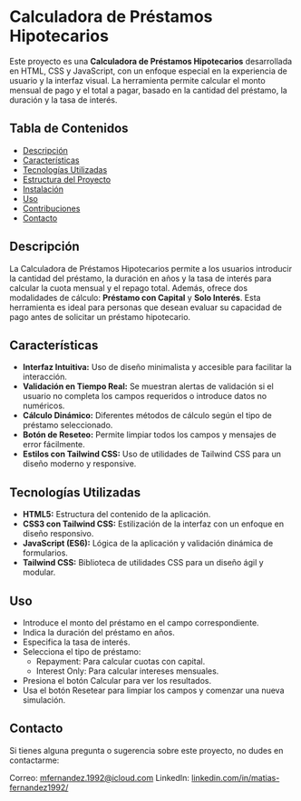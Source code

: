 # Calculadora de Préstamos Hipotecarios

Este proyecto es una **Calculadora de Préstamos Hipotecarios** desarrollada en HTML, CSS y JavaScript, con un enfoque especial en la experiencia de usuario y la interfaz visual. La herramienta permite calcular el monto mensual de pago y el total a pagar, basado en la cantidad del préstamo, la duración y la tasa de interés.

## Tabla de Contenidos

- [Descripción](#descripción)
- [Características](#características)
- [Tecnologías Utilizadas](#tecnologías-utilizadas)
- [Estructura del Proyecto](#estructura-del-proyecto)
- [Instalación](#instalación)
- [Uso](#uso)
- [Contribuciones](#contribuciones)
- [Contacto](#contacto)

## Descripción

La Calculadora de Préstamos Hipotecarios permite a los usuarios introducir la cantidad del préstamo, la duración en años y la tasa de interés para calcular la cuota mensual y el repago total. Además, ofrece dos modalidades de cálculo: **Préstamo con Capital** y **Solo Interés**. Esta herramienta es ideal para personas que desean evaluar su capacidad de pago antes de solicitar un préstamo hipotecario.

## Características

- **Interfaz Intuitiva:** Uso de diseño minimalista y accesible para facilitar la interacción.
- **Validación en Tiempo Real:** Se muestran alertas de validación si el usuario no completa los campos requeridos o introduce datos no numéricos.
- **Cálculo Dinámico:** Diferentes métodos de cálculo según el tipo de préstamo seleccionado.
- **Botón de Reseteo:** Permite limpiar todos los campos y mensajes de error fácilmente.
- **Estilos con Tailwind CSS:** Uso de utilidades de Tailwind CSS para un diseño moderno y responsive.

## Tecnologías Utilizadas

- **HTML5:** Estructura del contenido de la aplicación.
- **CSS3 con Tailwind CSS:** Estilización de la interfaz con un enfoque en diseño responsivo.
- **JavaScript (ES6):** Lógica de la aplicación y validación dinámica de formularios.
- **Tailwind CSS:** Biblioteca de utilidades CSS para un diseño ágil y modular.

## Uso
- Introduce el monto del préstamo en el campo correspondiente.
- Indica la duración del préstamo en años.
- Especifica la tasa de interés.
- Selecciona el tipo de préstamo:
  - Repayment: Para calcular cuotas con capital.
  - Interest Only: Para calcular intereses mensuales.
- Presiona el botón Calcular para ver los resultados.
- Usa el botón Resetear para limpiar los campos y comenzar una nueva simulación.

## Contacto
Si tienes alguna pregunta o sugerencia sobre este proyecto, no dudes en contactarme:

Correo: [mfernandez.1992@icloud.com](mailto:mfernandez.1992@icloud.com) 
LinkedIn: [linkedin.com/in/matias-fernandez1992/](https://www.linkedin.com/in/matias-fernandez1992/)
